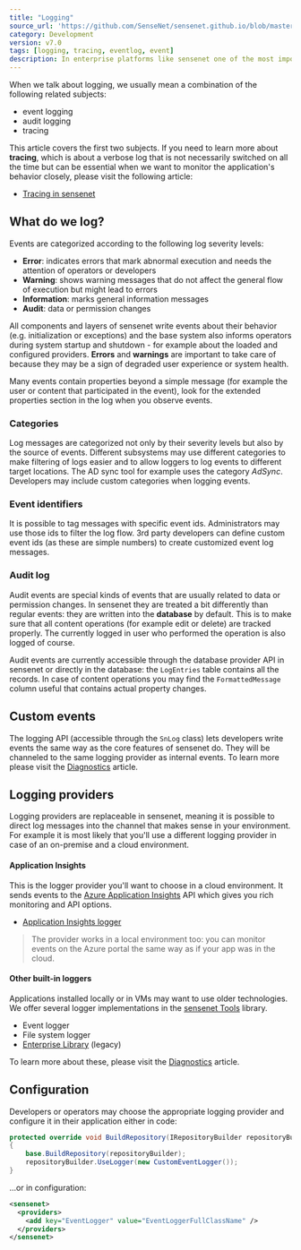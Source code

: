 ```yaml
---
title: "Logging"
source_url: 'https://github.com/SenseNet/sensenet.github.io/blob/master/_docs/logging.md'
category: Development
version: v7.0
tags: [logging, tracing, eventlog, event]
description: In enterprise platforms like sensenet one of the most important infrastructural features is logging and tracing. Developers need to know what is happening inside the application on-the-fly and historically too. This article is about the different logging layers of sensenet and the choices developers and operators have when assembling an application.
---
```


When we talk about logging, we usually mean a combination of the following related subjects:

- event logging
- audit logging
- tracing

This article covers the first two subjects. If you need to learn more about **tracing**, which is about a verbose log that is not necessarily switched on all the time but can be essential when we want to monitor the application's behavior closely, please visit the following article:

- [Tracing in sensenet](https://github.com/SenseNet/sn-tools/blob/master/docs/sntrace.md)

## What do we log?
Events are categorized according to the following log severity levels:

- **Error**: indicates errors that mark abnormal execution and needs the attention of operators or developers
- **Warning**: shows warning messages that do not affect the general flow of execution but might lead to errors
- **Information**: marks general information messages
- **Audit**: data or permission changes

All components and layers of sensenet write events about their behavior (e.g. initialization or exceptions) and the base system also informs operators during system startup and shutdown - for example about the loaded and configured providers. **Errors** and **warnings** are important to take care of because they may be a sign of degraded user experience or system health.

Many events contain properties beyond a simple message (for example the user or content that participated in the event), look for the extended properties section in the log when you observe events.

### Categories
Log messages are categorized not only by their severity levels but also by the source of events. Different subsystems may use different categories to make filtering of logs easier and to allow loggers to log events to different target locations. The AD sync tool for example uses the category _AdSync_. Developers may include custom categories when logging events.

### Event identifiers
It is possible to tag messages with specific event ids. Administrators may use those ids to filter the log flow. 3rd party developers can define custom event ids (as these are simple numbers) to create customized event log messages.

### Audit log
Audit events are special kinds of events that are usually related to data or permission changes. In sensenet they are treated a bit differently than regular events: they are written into the **database** by default. This is to make sure that all content operations (for example edit or delete) are tracked properly. The currently logged in user who performed the operation is also logged of course.

Audit events are currently accessible through the database provider API in sensenet or directly in the database: the `LogEntries` table contains all the records. In case of content operations you may find the `FormattedMessage` column useful that contains actual property changes.

## Custom events
The logging API (accessible through the `SnLog` class) lets developers write events the same way as the core features of sensenet do. They will be channeled to the same logging provider as internal events. To learn more please visit the [Diagnostics](https://github.com/SenseNet/sn-tools/tree/master/src/SenseNet.Tools/Diagnostics) article.

## Logging providers
Logging providers are replaceable in sensenet, meaning it is possible to direct log messages into the channel that makes sense in your environment. For example it is most likely that you'll use a different logging provider in case of an on-premise and a cloud environment.

#### Application Insights
This is the logger provider you'll want to choose in a cloud environment. It sends events to the [Azure Application Insights](https://docs.microsoft.com/en-us/azure/application-insights/) API which gives you rich monitoring and API options.

- [Application Insights logger](https://github.com/SenseNet/sn-logging-applicationinsights)

> The provider works in a local environment too: you can monitor events on the Azure portal the same way as if your app was in the cloud.

#### Other built-in loggers
Applications installed locally or in VMs may want to use older technologies. We offer several logger implementations in the [sensenet Tools](https://github.com/SenseNet/sn-tools) library.

- Event logger
- File system logger
- [Enterprise Library](https://github.com/SenseNet/sn-logging-entlib) (legacy)

To learn more about these, please visit the [Diagnostics](https://github.com/SenseNet/sn-tools/tree/master/src/SenseNet.Tools/Diagnostics) article.

## Configuration
Developers or operators may choose the appropriate logging provider and configure it in their application either in code:

```csharp
protected override void BuildRepository(IRepositoryBuilder repositoryBuilder)
{
    base.BuildRepository(repositoryBuilder);
    repositoryBuilder.UseLogger(new CustomEventLogger());
}
```

...or in configuration:

```xml
<sensenet>
  <providers>
    <add key="EventLogger" value="EventLoggerFullClassName" />
  </providers>
</sensenet>
```
